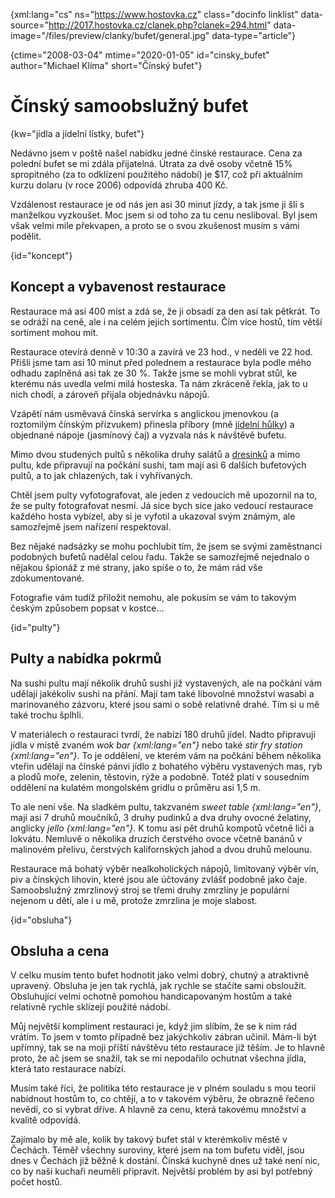 
{xml:lang="cs" ns="https://www.hostovka.cz" class="docinfo linklist" data-source="http://2017.hostovka.cz/clanek.php?clanek=294.html" data-image="/files/preview/clanky/bufet/general.jpg" data-type="article"}

{ctime="2008-03-04" mtime="2020-01-05" id="cinsky_bufet" author="Michael Klíma" short="Čínský bufet"}

# Čínský samoobslužný bufet

<!-- generated attribute kw by user_udpatekw.sh on 2020-04-21, do not edit -->

{kw="jídla a jídelní lístky, bufet"}

Nedávno jsem v poště našel nabídku jedné čínské restaurace. Cena za polední bufet se mi zdála přijatelná. Útrata za dvě osoby včetně 15% spropitného (za to odklízení použitého nádobí) je $17, což při aktuálním kurzu dolaru (v roce 2006) odpovídá zhruba 400 Kč.

Vzdálenost restaurace je od nás jen asi 30 minut jízdy, a tak jsme ji šli s manželkou vyzkoušet. Moc jsem si od toho za tu cenu nesliboval. Byl jsem však velmi mile překvapen, a proto se o svou zkušenost musím s vámi podělit.

{id="koncept"}

## Koncept a vybavenost restaurace

Restaurace má asi 400 míst a zdá se, že ji obsadí za den asi tak pětkrát. To se odráží na ceně, ale i na celém jejich sortimentu. Čím více hostů, tím větší sortiment mohou mít.

Restaurace otevírá denně v 10:30 a zavírá ve 23 hod., v neděli ve 22 hod. Přišli jsme tam asi 10 minut před polednem a restaurace byla podle mého odhadu zaplněná asi tak ze 30 %. Takže jsme se mohli vybrat stůl, ke kterému nás uvedla velmi milá hosteska. Ta nám zkráceně řekla, jak to u nich chodí, a zároveň přijala objednávku nápojů.

Vzápětí nám usměvavá čínská servírka s anglickou jmenovkou (a roztomilým čínským přízvukem) přinesla příbory (mně [jídelní hůlky][1]) a objednané nápoje (jasmínový čaj) a vyzvala nás k návštěvě bufetu.

Mimo dvou studených pultů s několika druhy salátů a [dresinků][2] a mimo pultu, kde připravují na počkání sushi, tam mají asi 6 dalších bufetových pultů, a to jak chlazených, tak i vyhřívaných.

Chtěl jsem pulty vyfotografovat, ale jeden z vedoucích mě upozornil na to, že se pulty fotografovat nesmí. Já sice bych sice jako vedoucí restaurace každého hosta vybízel, aby si je vyfotil a ukazoval svým známým, ale samozřejmě jsem nařízení respektoval.

Bez nějaké nadsázky se mohu pochlubit tím, že jsem se svými zaměstnanci podobných bufetů nadělal celou řadu. Takže se samozřejmě nejednalo o nějakou špionáž z mé strany, jako spíše o to, že mám rád vše zdokumentované.

Fotografie vám tudíž přiložit nemohu, ale pokusím se vám to takovým českým způsobem popsat v kostce…

{id="pulty"}

## Pulty a nabídka pokrmů

Na sushi pultu mají několik druhů sushi již vystavených, ale na počkání vám udělají jakékoliv sushi na přání. Mají tam také libovolné množství wasabi a marinovaného zázvoru, které jsou sami o sobě relativně drahé. Tím si u mě také trochu šplhli.

V materiálech o restauraci tvrdí, že nabízí 180 druhů jídel. Nadto připravují jídla v místě zvaném _wok bar {xml:lang="en"}_ nebo také _stir fry station {xml:lang="en"}_. To je oddělení, ve kterém vám na počkání během několika vteřin udělají na čínské pánvi jídlo z bohatého výběru vystavených mas, ryb a plodů moře, zelenin, těstovin, rýže a podobně. Totéž platí v sousedním oddělení na kulatém mongolském gridlu o průměru asi 1,5 m.

To ale není vše. Na sladkém pultu, takzvaném _sweet table {xml:lang="en"}_, mají asi 7 druhů moučníků, 3 druhy pudinků a dva druhy ovocné želatiny, anglicky _jello {xml:lang="en"}_. K tomu asi pět druhů kompotů včetně liči a lokvátu. Nemluvě o několika druzích čerstvého ovoce včetně banánů v malinovém přelivu, čerstvých kalifornských jahod a dvou druhů melounu.

Restaurace má bohatý výběr nealkoholických nápojů, limitovaný výběr vín, piv a čínských lihovin, které jsou ale účtovány zvlášť podobně jako čaje. Samoobslužný zmrzlinový stroj se třemi druhy zmrzliny je populární nejenom u dětí, ale i u mě, protože zmrzlina je moje slabost.

{id="obsluha"}

## Obsluha a cena

V celku musím tento bufet hodnotit jako velmi dobrý, chutný a atraktivně upravený. Obsluha je jen tak rychlá, jak rychle se stačíte sami obsloužit. Obsluhující velmi ochotně pomohou handicapovaným hostům a také relativně rychle sklízejí použité nádobí.

Můj největší kompliment restauraci je, když jim slíbím, že se k nim rád vrátím. To jsem v tomto případně bez jakýchkoliv zábran učinil. Mám-li být upřímný, tak se na moji příští návštěvu této restaurace již těším. Je to hlavně proto, že ač jsem se snažil, tak se mi nepodařilo ochutnat všechna jídla, která tato restaurace nabízí.

Musím také říci, že politika této restaurace je v plném souladu s mou teorií nabídnout hostům to, co chtějí, a to v takovém výběru, že obrazně řečeno nevědí, co si vybrat dříve. A hlavně za cenu, která takovému množství a kvalitě odpovídá.

Zajímalo by mě ale, kolik by takový bufet stál v kterémkoliv městě v Čechách. Téměř všechny suroviny, které jsem na tom bufetu viděl, jsou dnes v Čechách již běžně k dostání. Čínská kuchyně dnes už také není nic, co by naši kuchaři neuměli připravit. Největší problém by asi byl potřebný počet hostů.

 [1]: /hulky
 [2]: /zalivka_dresink#dresinky


